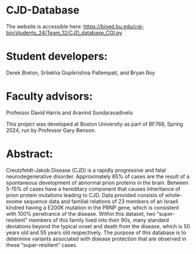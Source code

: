 # CJD-Database
The website is accessible here: https://bioed.bu.edu/cgi-bin/students_24/Team_12/CJD_database_CGI.py

# Student developers:
Derek Breton, Srilekha Gopikrishna Pallempati, and Bryan Roy

# Faculty advisors:
Professor David Harris and Aravind Sundaravadivelu

This project was developed at Boston University as part of BF768, Spring 2024, run by Professor Gary Benson.

# Abstract:
Creutzfeldt-Jakob Disease (CJD) is a rapidly progressive and fatal neurodegenerative disorder. Approximately 85% of cases are the result of a spontaneous development of abnormal prion proteins in the brain. Between 5-15% of cases have a hereditary component that causes inheritance of prion protein mutations leading to CJD. Data provided consists of whole-exome sequence data and familial relations of 23 members of an Israeli kindred having a E200K mutation in the PRNP gene, which is consistent with 100% penetrance of the disease. Within this dataset, two “super-resilient” members of this family lived into their 90s, many standard deviations beyond the typical onset and death from the disease, which is 50 years old and 55 years old respectively. The purpose of this database is to determine variants associated with disease protection that are observed in these “super-resilient” cases.
